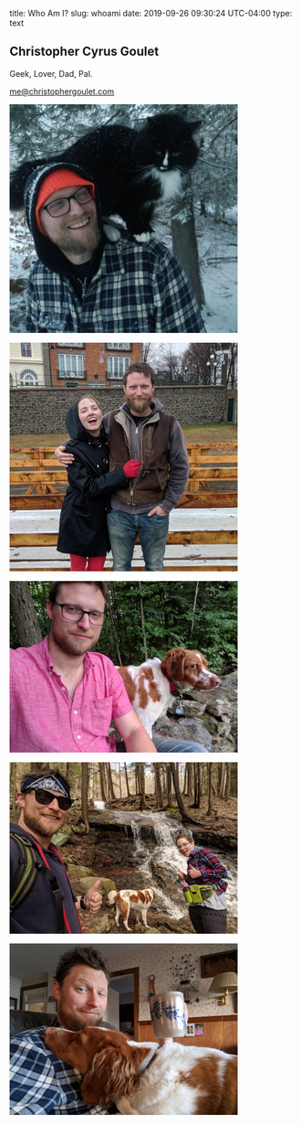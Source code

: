 title: Who Am I?
slug: whoami
date: 2019-09-26 09:30:24 UTC-04:00
type: text

## Christopher Cyrus Goulet

Geek, Lover, Dad, Pal.

[me@christophergoulet.com](mailto:me@christophergoulet.com)

![With Murray](/images/withmurray.jpg)

![In Quebec](/images/inquebec.jpg)

![Suspicious Bruce](/images/suspiciousbruce.jpg)

![While Hiking](/images/whilehiking.jpg)

![Cheers](/images/cheers.jpg)